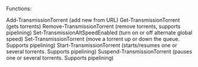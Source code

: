 Functions:

Add-TransmissionTorrent (add new from URL)
Get-TransmissionTorrent (gets torrents)
Remove-TransmissionTorrent (remove torrents, supports pipelining)
Set-TransmissionAltSpeedEnabled (turn on or off alternate global speed)
Set-TransmissionTorrent (move a torrent up or down the queue. Supports pipelining)
Start-TransmissionTorrent  (starts/resumes one or several torrents. Supports pipelining)
Suspend-TransmissionTorrent (pauses one or several torrents. Supports pipelining)
